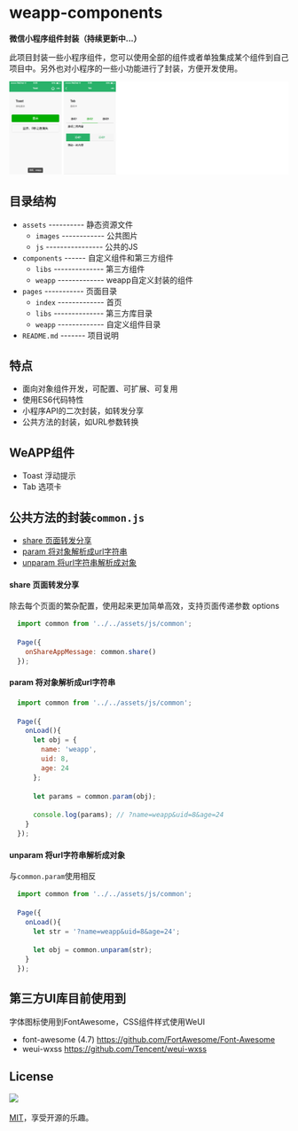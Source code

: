 # weapp-components
**微信小程序组件封装（持续更新中...）**

此项目封装一些小程序组件，您可以使用全部的组件或者单独集成某个组件到自己项目中。另外也对小程序的一些小功能进行了封装，方便开发使用。


![WeAPP组件](./assets/images/desc/components.png)


## 目录结构
* `assets` ---------- 静态资源文件
  * `images` ------------ 公共图片
  * `js` ---------------- 公共的JS
* `components` ------ 自定义组件和第三方组件
  * `libs` -------------- 第三方组件
  * `weapp` ------------- weapp自定义封装的组件
* `pages` ----------- 页面目录
  * `index` ------------- 首页
  * `libs` -------------- 第三方库目录
  * `weapp` ------------- 自定义组件目录
* `README.md` ------- 项目说明


## 特点
* 面向对象组件开发，可配置、可扩展、可复用
* 使用ES6代码特性
* 小程序API的二次封装，如转发分享
* 公共方法的封装，如URL参数转换


## WeAPP组件
* Toast 浮动提示
* Tab 选项卡


## 公共方法的封装`common.js`
* [share 页面转发分享](#share-页面转发分享) 
* [param 将对象解析成url字符串](#param-将对象解析成url字符串) 
* [unparam 将url字符串解析成对象](#unparam-将url字符串解析成对象) 


#### share 页面转发分享
除去每个页面的繁杂配置，使用起来更加简单高效，支持页面传递参数 options
```javascript
  import common from '../../assets/js/common';

  Page({
    onShareAppMessage: common.share()
  });
```


#### param 将对象解析成url字符串
```javascript
  import common from '../../assets/js/common';

  Page({
    onLoad(){
      let obj = {
        name: 'weapp',
        uid: 8,
        age: 24
      };

      let params = common.param(obj);

      console.log(params); // ?name=weapp&uid=8&age=24
    }
  });
```


#### unparam 将url字符串解析成对象
与`common.param`使用相反
```javascript
  import common from '../../assets/js/common';

  Page({
    onLoad(){
      let str = '?name=weapp&uid=8&age=24';

      let obj = common.unparam(str);
    }
  });
```


## 第三方UI库目前使用到
字体图标使用到FontAwesome，CSS组件样式使用WeUI

* font-awesome (4.7) <https://github.com/FortAwesome/Font-Awesome>
* weui-wxss <https://github.com/Tencent/weui-wxss>


## License
[![](https://badges.frapsoft.com/os/mit/mit.png?v=103)](https://opensource.org/licenses/mit-license.php) 

[MIT](https://opensource.org/licenses/MIT)，享受开源的乐趣。